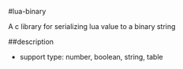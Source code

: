 #lua-binary

A c library for serializing lua value to a binary string

##description

* support type: number, boolean, string, table


